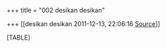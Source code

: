 +++
title = "002 desikan desikan"

+++
[[desikan desikan	2011-12-13, 22:06:16 [Source](https://groups.google.com/g/bvparishat/c/7MTd_fmyn-M)]]



[TABLE]

